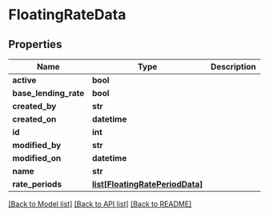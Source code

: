 # FloatingRateData

## Properties
Name | Type | Description | Notes
------------ | ------------- | ------------- | -------------
**active** | **bool** |  | [optional] 
**base_lending_rate** | **bool** |  | [optional] 
**created_by** | **str** |  | [optional] 
**created_on** | **datetime** |  | [optional] 
**id** | **int** |  | [optional] 
**modified_by** | **str** |  | [optional] 
**modified_on** | **datetime** |  | [optional] 
**name** | **str** |  | [optional] 
**rate_periods** | [**list[FloatingRatePeriodData]**](FloatingRatePeriodData.md) |  | [optional] 

[[Back to Model list]](../README.md#documentation-for-models) [[Back to API list]](../README.md#documentation-for-api-endpoints) [[Back to README]](../README.md)

